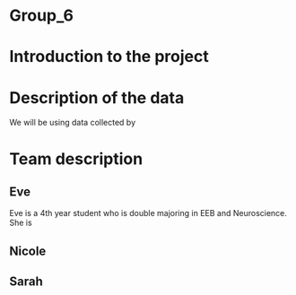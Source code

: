 # Group_6

# Introduction to the project


# Description of the data
We will be using data collected by 

# Team description

## Eve
Eve is a 4th year student who is double majoring in EEB and Neuroscience. She is

## Nicole

## Sarah

## 
